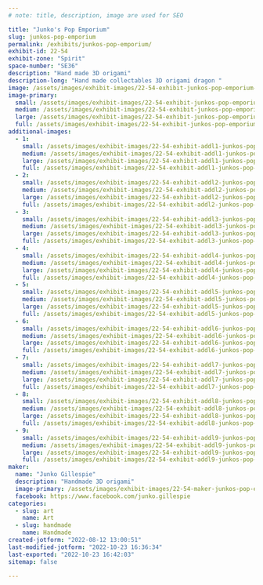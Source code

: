 ```yaml
---
# note: title, description, image are used for SEO

title: "Junko's Pop Emporium"
slug: junkos-pop-emporium
permalink: /exhibits/junkos-pop-emporium/
exhibit-id: 22-54
exhibit-zone: "Spirit"
space-number: "SE36"
description: "Hand made 3D origami"
description-long: "Hand made collectables 3D origami dragon "
image: /assets/images/exhibit-images/22-54-exhibit-junkos-pop-emporium-img-0909-2-large.JPG
image-primary: 
  small: /assets/images/exhibit-images/22-54-exhibit-junkos-pop-emporium-img-0909-2-small.JPG
  medium: /assets/images/exhibit-images/22-54-exhibit-junkos-pop-emporium-img-0909-2-medium.JPG
  large: /assets/images/exhibit-images/22-54-exhibit-junkos-pop-emporium-img-0909-2-large.JPG
  full: /assets/images/exhibit-images/22-54-exhibit-junkos-pop-emporium-img-0909-2-full.JPG
additional-images: 
  - 1:
    small: /assets/images/exhibit-images/22-54-exhibit-addl1-junkos-pop-emporium-11538154-935683579816662-1381491208271375897-o-small.jpg
    medium: /assets/images/exhibit-images/22-54-exhibit-addl1-junkos-pop-emporium-11538154-935683579816662-1381491208271375897-o-medium.jpg
    large: /assets/images/exhibit-images/22-54-exhibit-addl1-junkos-pop-emporium-11538154-935683579816662-1381491208271375897-o-large.jpg
    full: /assets/images/exhibit-images/22-54-exhibit-addl1-junkos-pop-emporium-11538154-935683579816662-1381491208271375897-o-full.jpg
  - 2:
    small: /assets/images/exhibit-images/22-54-exhibit-addl2-junkos-pop-emporium-11696601-935684169816603-806264695715521797-o-small.jpg
    medium: /assets/images/exhibit-images/22-54-exhibit-addl2-junkos-pop-emporium-11696601-935684169816603-806264695715521797-o-medium.jpg
    large: /assets/images/exhibit-images/22-54-exhibit-addl2-junkos-pop-emporium-11696601-935684169816603-806264695715521797-o-large.jpg
    full: /assets/images/exhibit-images/22-54-exhibit-addl2-junkos-pop-emporium-11696601-935684169816603-806264695715521797-o-full.jpg
  - 3:
    small: /assets/images/exhibit-images/22-54-exhibit-addl3-junkos-pop-emporium-120224032-3445087508876244-9115102398444023356-n-small.jpg
    medium: /assets/images/exhibit-images/22-54-exhibit-addl3-junkos-pop-emporium-120224032-3445087508876244-9115102398444023356-n-medium.jpg
    large: /assets/images/exhibit-images/22-54-exhibit-addl3-junkos-pop-emporium-120224032-3445087508876244-9115102398444023356-n-large.jpg
    full: /assets/images/exhibit-images/22-54-exhibit-addl3-junkos-pop-emporium-120224032-3445087508876244-9115102398444023356-n-full.jpg
  - 4:
    small: /assets/images/exhibit-images/22-54-exhibit-addl4-junkos-pop-emporium-14409928-1198816133503404-6054715340711696141-o-small.jpg
    medium: /assets/images/exhibit-images/22-54-exhibit-addl4-junkos-pop-emporium-14409928-1198816133503404-6054715340711696141-o-medium.jpg
    large: /assets/images/exhibit-images/22-54-exhibit-addl4-junkos-pop-emporium-14409928-1198816133503404-6054715340711696141-o-large.jpg
    full: /assets/images/exhibit-images/22-54-exhibit-addl4-junkos-pop-emporium-14409928-1198816133503404-6054715340711696141-o-full.jpg
  - 5:
    small: /assets/images/exhibit-images/22-54-exhibit-addl5-junkos-pop-emporium-20413864-1517946601590354-8783203172951916050-o-small.jpg
    medium: /assets/images/exhibit-images/22-54-exhibit-addl5-junkos-pop-emporium-20413864-1517946601590354-8783203172951916050-o-medium.jpg
    large: /assets/images/exhibit-images/22-54-exhibit-addl5-junkos-pop-emporium-20413864-1517946601590354-8783203172951916050-o-large.jpg
    full: /assets/images/exhibit-images/22-54-exhibit-addl5-junkos-pop-emporium-20413864-1517946601590354-8783203172951916050-o-full.jpg
  - 6:
    small: /assets/images/exhibit-images/22-54-exhibit-addl6-junkos-pop-emporium-239877865-4393530250698627-3430029447232462053-n-small.jpg
    medium: /assets/images/exhibit-images/22-54-exhibit-addl6-junkos-pop-emporium-239877865-4393530250698627-3430029447232462053-n-medium.jpg
    large: /assets/images/exhibit-images/22-54-exhibit-addl6-junkos-pop-emporium-239877865-4393530250698627-3430029447232462053-n-large.jpg
    full: /assets/images/exhibit-images/22-54-exhibit-addl6-junkos-pop-emporium-239877865-4393530250698627-3430029447232462053-n-full.jpg
  - 7:
    small: /assets/images/exhibit-images/22-54-exhibit-addl7-junkos-pop-emporium-30741850-1774115065973505-49448625911966090-n-small.jpg
    medium: /assets/images/exhibit-images/22-54-exhibit-addl7-junkos-pop-emporium-30741850-1774115065973505-49448625911966090-n-medium.jpg
    large: /assets/images/exhibit-images/22-54-exhibit-addl7-junkos-pop-emporium-30741850-1774115065973505-49448625911966090-n-large.jpg
    full: /assets/images/exhibit-images/22-54-exhibit-addl7-junkos-pop-emporium-30741850-1774115065973505-49448625911966090-n-full.jpg
  - 8:
    small: /assets/images/exhibit-images/22-54-exhibit-addl8-junkos-pop-emporium-87983292-2882860218432312-4596178656753090560-n-small.jpg
    medium: /assets/images/exhibit-images/22-54-exhibit-addl8-junkos-pop-emporium-87983292-2882860218432312-4596178656753090560-n-medium.jpg
    large: /assets/images/exhibit-images/22-54-exhibit-addl8-junkos-pop-emporium-87983292-2882860218432312-4596178656753090560-n-large.jpg
    full: /assets/images/exhibit-images/22-54-exhibit-addl8-junkos-pop-emporium-87983292-2882860218432312-4596178656753090560-n-full.jpg
  - 9:
    small: /assets/images/exhibit-images/22-54-exhibit-addl9-junkos-pop-emporium-img-9380-small.JPG
    medium: /assets/images/exhibit-images/22-54-exhibit-addl9-junkos-pop-emporium-img-9380-medium.JPG
    large: /assets/images/exhibit-images/22-54-exhibit-addl9-junkos-pop-emporium-img-9380-large.JPG
    full: /assets/images/exhibit-images/22-54-exhibit-addl9-junkos-pop-emporium-img-9380-full.JPG
maker: 
  name: "Junko Gillespie"
  description: "Handmade 3D origami"
  image-primary: /assets/images/exhibit-images/22-54-maker-junkos-pop-emporium-13301470-1117956001589418-4494421068706791855-o-medium.jpg
  facebook: https://www.facebook.com/junko.gillespie
categories: 
  - slug: art
    name: Art
  - slug: handmade
    name: Handmade
created-jotform: "2022-08-12 13:00:51"
last-modified-jotform: "2022-10-23 16:36:34"
last-exported: "2022-10-23 16:42:03"
sitemap: false

---
```

